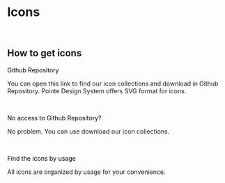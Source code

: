 # Icons

</br>

## How to get icons

<font color="black">Github Repository</font>

You can open this link to find our icon collections and download in Github Repository. Pointe Design System offers SVG format for icons.

</br>

<font color="black">No access to Github Repository?</font>

No problem. You can use download our icon collections.

</br>

<font color="black">Find the icons by usage</font>

All icons are organized by usage for your convenience.
